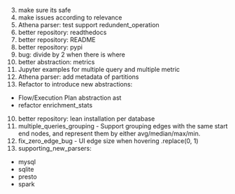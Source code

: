 3) make sure its safe
4) make issues according to relevance
5) Athena parser: test support redundent_operation
6) better repository: readthedocs
7) better repository: README
8) better repository: pypi
9) bug: divide by 2 when there is where
10) better abstraction: metrics
11) Jupyter examples for multiple query and multiple metric
12) Athena parser: add metadata of partitions
13) Refactor to introduce new abstractions:
- Flow/Execution Plan abstraction ast
- refactor enrichment_stats
10) better repository: lean installation per database
11) multiple_queries_grouping -  Support grouping edges with the same start end nodes, and represent them by either avg/median/max/min.
12) fix_zero_edge_bug - UI edge size when hovering .replace(0, 1)
13) supporting_new_parsers:
- mysql
- sqlite
- presto
- spark
